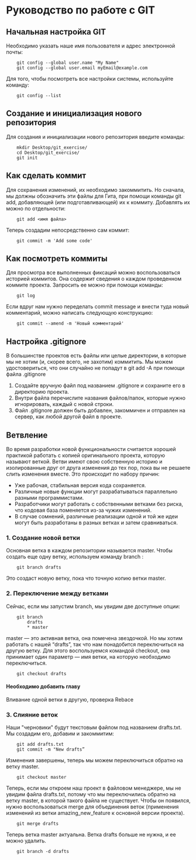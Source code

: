 # Руководство по работе с GIT

## Начальная настройка GIT

Необходимо указать наше имя пользователя и адрес электронной почты:

```
    git config --global user.name "My Name"
    git config --global user.email myEmail@example.com
```

Для того, чтобы посмотреть все настройки системы, используйте команду:

```
    git config --list
```

## Создание и инициализация нового репозитория

Для создания и инициализации нового репозитория введите команды:

```
    mkdir Desktop/git_exercise/
    cd Desktop/git_exercise/
    git init
```

## Как сделать коммит

Для сохранения изменений, их необходимо закоммитить. Но сначала, мы должны обозначить эти файлы для Гита, при помощи команды git add, добавляющей (или подготавливающей) их к коммиту. Добавлять их можно по отдельности:

```
    git add <имя файла>
```

Теперь создадим непосредственно сам коммит:

```
    git commit -m 'Add some code'
```

## Как посмотреть коммиты

Для просмотра все выполненных фиксаций можно воспользоваться историей коммитов. Она содержит сведения о каждом проведенном коммите проекта. Запросить ее можно при помощи команды:

```
    git log
```

Если вдруг нам нужно переделать commit message и внести туда новый комментарий, можно написать следующую конструкцию:

```
    git commit --amend -m 'Новый комментарий'
```

## Настройка .gitignore

В большинстве проектов есть файлы или целые директории, в которые мы не хотим (и, скорее всего, не захотим) коммитить. Мы можем удостовериться, что они случайно не попадут в git add -A при помощи файла .gitignore

1. Создайте вручную файл под названием .gitignore и сохраните его в директорию проекта.
2. Внутри файла перечислите названия файлов/папок, которые нужно игнорировать, каждый с новой строки.
3. Файл .gitignore должен быть добавлен, закоммичен и отправлен на сервер, как любой другой файл в проекте.

## Ветвление

Во время разработки новой функциональности считается хорошей практикой работать с копией оригинального проекта, которую называют веткой. Ветви имеют свою собственную историю и изолированные друг от друга изменения до тех пор, пока вы не решаете слить изменения вместе. Это происходит по набору причин:

* Уже рабочая, стабильная версия кода сохраняется.
* Различные новые функции могут разрабатываться параллельно разными программистами.
* Разработчики могут работать с собственными ветками без риска, что кодовая база поменяется из-за чужих изменений.
* В случае сомнений, различные реализации одной и той же идеи могут быть разработаны в разных ветках и затем сравниваться.

### 1. Создание новой ветки

Основная ветка в каждом репозитории называется master. Чтобы создать еще одну ветку, используем команду branch <name>:

```
    git branch drafts
```

Это создаст новую ветку, пока что точную копию ветки master.

### 2. Переключение между ветками

Сейчас, если мы запустим branch, мы увидим две доступные опции:

```
    git branch
        drafts
        * master
``` 

master — это активная ветка, она помечена звездочкой. Но мы хотим работать с нашей “drafts”, так что нам понадобится переключиться на другую ветку. Для этого воспользуемся командой checkout, она принимает один параметр — имя ветки, на которую необходимо переключиться.

```
    git checkout drafts
``` 

#### Необходимо добавить главу

Вливание одной ветки в другую, проверка Rebace

### 3. Слияние веток

Наши "черновики" будут текстовым файлом под названием drafts.txt. Мы создадим его, добавим и закоммитим:

```
    git add drafts.txt
    git commit -m "New drafts”
```

Изменения завершены, теперь мы можем переключиться обратно на ветку master.

```
    git checkout master
```

Теперь, если мы откроем наш проект в файловом менеджере, мы не увидим файла drafts.txt, потому что мы переключились обратно на ветку master, в которой такого файла не существует. Чтобы он появился, нужно воспользоваться merge для объединения веток (применения изменений из ветки amazing_new_feature к основной версии проекта).

```
    git merge drafts
```

Теперь ветка master актуальна. Ветка drafts больше не нужна, и ее можно удалить.

```
    git branch -d drafts
```